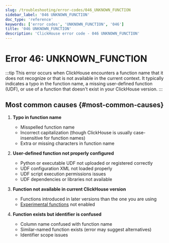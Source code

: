 ```yaml
---
slug: /troubleshooting/error-codes/046_UNKNOWN_FUNCTION
sidebar_label: '046 UNKNOWN_FUNCTION'
doc_type: 'reference'
keywords: ['error codes', 'UNKNOWN_FUNCTION', '046']
title: '046 UNKNOWN_FUNCTION'
description: 'ClickHouse error code - 046 UNKNOWN_FUNCTION'
---
```


# Error 46: UNKNOWN_FUNCTION

:::tip
This error occurs when ClickHouse encounters a function name that it does not recognize or that is not available in the current context.
It typically indicates a typo in the function name, a missing user-defined function (UDF), or use of a function that doesn't exist in your ClickHouse version.
:::

## Most common causes {#most-common-causes}

1. **Typo in function name**
    - Misspelled function name
    - Incorrect capitalization (though ClickHouse is usually case-insensitive for function names)
    - Extra or missing characters in function name

2. **User-defined function not properly configured**
    - Python or executable UDF not uploaded or registered correctly
    - UDF configuration XML not loaded properly
    - UDF script execution permissions issues
    - UDF dependencies or libraries not available

3. **Function not available in current ClickHouse version**
    - Functions introduced in later versions than the one you are using
    - [Experimental functions](/beta-and-experimental-features) not enabled

4. **Function exists but identifier is confused**
    - Column name confused with function name
    - Similar-named function exists (error may suggest alternatives)
    - Identifier scope issues